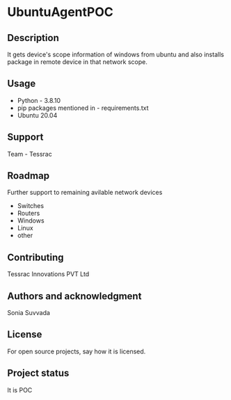 # UbuntuAgentPOC

## Description
It gets device's scope information of windows from ubuntu and also installs package in remote device in that network scope.


## Usage
* Python - 3.8.10
* pip packages mentioned in - requirements.txt
* Ubuntu 20.04

## Support
Team - Tessrac

## Roadmap
Further support to remaining avilable network devices
* Switches
* Routers
* Windows
* Linux
* other

## Contributing
Tessrac Innovations PVT Ltd

## Authors and acknowledgment
Sonia Suvvada

## License
For open source projects, say how it is licensed.

## Project status
It is POC 
